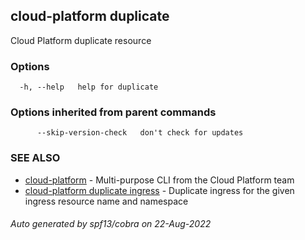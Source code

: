 ## cloud-platform duplicate

Cloud Platform duplicate resource

### Options

```
  -h, --help   help for duplicate
```

### Options inherited from parent commands

```
      --skip-version-check   don't check for updates
```

### SEE ALSO

* [cloud-platform](cloud-platform.md)	 - Multi-purpose CLI from the Cloud Platform team
* [cloud-platform duplicate ingress](cloud-platform_duplicate_ingress.md)	 - Duplicate ingress for the given ingress resource name and namespace

###### Auto generated by spf13/cobra on 22-Aug-2022
